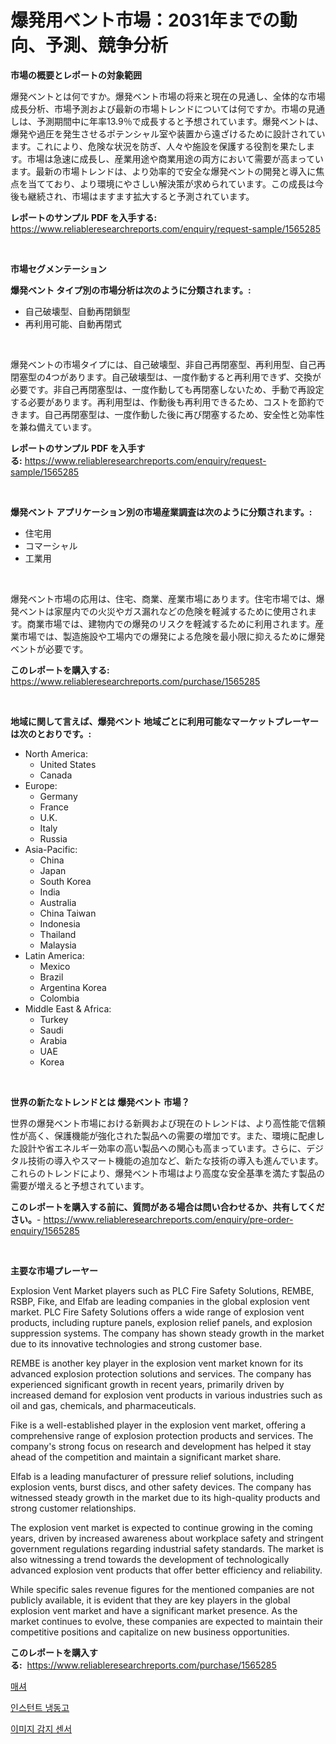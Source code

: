 <p><h1>爆発用ベント市場：2031年までの動向、予測、競争分析</h1></p><p><strong>市場の概要とレポートの対象範囲</strong></p>
<p><p>爆発ベントとは何ですか。爆発ベント市場の将来と現在の見通し、全体的な市場成長分析、市場予測および最新の市場トレンドについては何ですか。市場の見通しは、予測期間中に年率13.9％で成長すると予想されています。爆発ベントは、爆発や過圧を発生させるポテンシャル室や装置から遠ざけるために設計されています。これにより、危険な状況を防ぎ、人々や施設を保護する役割を果たします。市場は急速に成長し、産業用途や商業用途の両方において需要が高まっています。最新の市場トレンドは、より効率的で安全な爆発ベントの開発と導入に焦点を当てており、より環境にやさしい解決策が求められています。この成長は今後も継続され、市場はますます拡大すると予測されています。</p></p>
<p><strong>レポートのサンプル PDF を入手する:</strong> <a href="https://www.reliableresearchreports.com/enquiry/request-sample/1565285">https://www.reliableresearchreports.com/enquiry/request-sample/1565285</a></p>
<p>&nbsp;</p>
<p><strong>市場セグメンテーション</strong></p>
<p><strong>爆発ベント タイプ別の市場分析は次のように分類されます。:</strong></p>
<p><ul><li>自己破壊型、自動再閉鎖型</li><li>再利用可能、自動再閉式</li></ul></p>
<p>&nbsp;</p>
<p><p>爆発ベントの市場タイプには、自己破壊型、非自己再閉塞型、再利用型、自己再閉塞型の4つがあります。自己破壊型は、一度作動すると再利用できず、交換が必要です。非自己再閉塞型は、一度作動しても再閉塞しないため、手動で再設定する必要があります。再利用型は、作動後も再利用できるため、コストを節約できます。自己再閉塞型は、一度作動した後に再び閉塞するため、安全性と効率性を兼ね備えています。</p></p>
<p><strong>レポートのサンプル PDF を入手する:</strong>&nbsp;<a href="https://www.reliableresearchreports.com/enquiry/request-sample/1565285">https://www.reliableresearchreports.com/enquiry/request-sample/1565285</a></p>
<p>&nbsp;</p>
<p><strong> 爆発ベント アプリケーション別の市場産業調査は次のように分類されます。:</strong></p>
<p><ul><li>住宅用</li><li>コマーシャル</li><li>工業用</li></ul></p>
<p>&nbsp;</p>
<p><p>爆発ベント市場の応用は、住宅、商業、産業市場にあります。住宅市場では、爆発ベントは家屋内での火災やガス漏れなどの危険を軽減するために使用されます。商業市場では、建物内での爆発のリスクを軽減するために利用されます。産業市場では、製造施設や工場内での爆発による危険を最小限に抑えるために爆発ベントが必要です。</p></p>
<p><strong>このレポートを購入する:</strong>&nbsp; <a href="https://www.reliableresearchreports.com/purchase/1565285">https://www.reliableresearchreports.com/purchase/1565285</a></p>
<p>&nbsp;</p>
<p><strong>地域に関して言えば、爆発ベント 地域ごとに利用可能なマーケットプレーヤーは次のとおりです。:</strong></p>
<p><ul>
    <li>
        North America:
        <ul>
            <li>United States</li>
            <li>Canada</li>
        </ul>
    </li>
    <li>
        Europe:
        <ul>
            <li>Germany</li>
            <li>France</li>
            <li>U.K.</li>
            <li>Italy</li>
            <li>Russia</li>
        </ul>
    </li>
    <li>
        Asia-Pacific:
        <ul>
            <li>China</li>
            <li>Japan</li>
            <li>South Korea</li>
            <li>India</li>
            <li>Australia</li>
            <li>China Taiwan</li>
            <li>Indonesia</li>
            <li>Thailand</li>
            <li>Malaysia</li>
        </ul>
    </li>
    <li>
        Latin America:
        <ul>
            <li>Mexico</li>
            <li>Brazil</li>
            <li>Argentina Korea</li>
            <li>Colombia</li>
        </ul>
    </li>
    <li>
        Middle East & Africa:
        <ul>
            <li>Turkey</li>
            <li>Saudi</li>
            <li>Arabia</li>
            <li>UAE</li>
            <li>Korea</li>
        </ul>
    </li>
    </ul></p>
<p>&nbsp;</p>
<p><strong>世界の新たなトレンドとは 爆発ベント 市場？</strong></p>
<p><p>世界の爆発ベント市場における新興および現在のトレンドは、より高性能で信頼性が高く、保護機能が強化された製品への需要の増加です。また、環境に配慮した設計や省エネルギー効率の高い製品への関心も高まっています。さらに、デジタル技術の導入やスマート機能の追加など、新たな技術の導入も進んでいます。これらのトレンドにより、爆発ベント市場はより高度な安全基準を満たす製品の需要が増えると予想されています。</p></p>
<p><strong>このレポートを購入する前に、質問がある場合は問い合わせるか、共有してください。</strong>- <a href="https://www.reliableresearchreports.com/enquiry/pre-order-enquiry/1565285">https://www.reliableresearchreports.com/enquiry/pre-order-enquiry/1565285</a></p>
<p>&nbsp;</p>
<p><strong>主要な市場プレーヤー</strong></p>
<p><p>Explosion Vent Market players such as PLC Fire Safety Solutions, REMBE, RSBP, Fike, and Elfab are leading companies in the global explosion vent market. PLC Fire Safety Solutions offers a wide range of explosion vent products, including rupture panels, explosion relief panels, and explosion suppression systems. The company has shown steady growth in the market due to its innovative technologies and strong customer base.</p><p>REMBE is another key player in the explosion vent market known for its advanced explosion protection solutions and services. The company has experienced significant growth in recent years, primarily driven by increased demand for explosion vent products in various industries such as oil and gas, chemicals, and pharmaceuticals.</p><p>Fike is a well-established player in the explosion vent market, offering a comprehensive range of explosion protection products and services. The company's strong focus on research and development has helped it stay ahead of the competition and maintain a significant market share.</p><p>Elfab is a leading manufacturer of pressure relief solutions, including explosion vents, burst discs, and other safety devices. The company has witnessed steady growth in the market due to its high-quality products and strong customer relationships.</p><p>The explosion vent market is expected to continue growing in the coming years, driven by increased awareness about workplace safety and stringent government regulations regarding industrial safety standards. The market is also witnessing a trend towards the development of technologically advanced explosion vent products that offer better efficiency and reliability.</p><p>While specific sales revenue figures for the mentioned companies are not publicly available, it is evident that they are key players in the global explosion vent market and have a significant market presence. As the market continues to evolve, these companies are expected to maintain their competitive positions and capitalize on new business opportunities.</p></p>
<p><strong>このレポートを購入する:</strong>&nbsp;&nbsp;<a href="https://www.reliableresearchreports.com/purchase/1565285">https://www.reliableresearchreports.com/purchase/1565285</a></p>
<p><p><a href="https://github.com/CorEmtymerich56566/Market-Research-Report-List-1/blob/main/98172004998.md">매셔</a></p><p><a href="https://medium.com/@dudleyferry/%EC%9D%B8%EC%8A%A4%ED%84%B4%ED%8A%B8-%EB%83%89%EB%8F%99%EA%B3%A0-%EC%8B%9C%EC%9E%A5%EC%9D%80-%EC%8B%9C%EC%9E%A5-%EC%A0%90%EC%9C%A0%EC%9C%A8-%EA%B7%9C%EB%AA%A8-%EB%B0%8F-2031%EB%85%84%EA%B9%8C%EC%A7%80-%EC%98%88%EC%83%81%EB%90%9C-%EC%98%88%EC%B8%A1%EC%97%90-%EC%A4%91%EC%A0%90%EC%9D%84-%EB%91%A1%EB%8B%88%EB%8B%A4-ec2d7fadaade">인스턴트 냉동고</a></p><p><a href="https://medium.com/@georgebesoiu20221/%EC%9D%B4%EB%AF%B8%EC%A7%80-%EA%B0%90%EC%A7%80-%EC%84%BC%EC%84%9C-%EC%8B%9C%EC%9E%A5-%EC%A0%84%EB%A7%9D-%EC%82%B0%EC%97%85-%EA%B0%9C%EC%9A%94-%EB%B0%8F-%EC%98%88%EC%B8%A1-2024%EB%85%84%EB%B6%80%ED%84%B0-2031%EB%85%84%EA%B9%8C%EC%A7%80-6808b7571fcd">이미지 감지 센서</a></p></p>